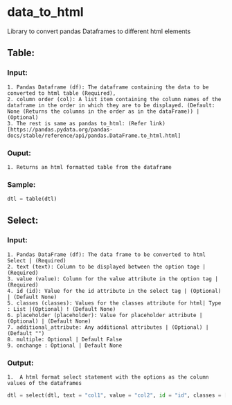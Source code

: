 # data_to_html
Library to convert pandas Dataframes to different html elements

## Table:
### Input: 
    1. Pandas Dataframe (df): The dataframe containing the data to be converted to html table (Required), 
    2. column order (col): A list item containing the column names of the dataframe in the order in which they are to be displayed. (Default: None (Returns the columns in the order as in the dataFrame)) | (Optional)
    3. The rest is same as pandas to_html: (Refer link)[https://pandas.pydata.org/pandas-docs/stable/reference/api/pandas.DataFrame.to_html.html]

### Ouput:
    1. Returns an html formatted table from the dataframe

### Sample:

```python
dtl = table(dtl)
```


## Select:
### Input:
    1. Pandas DataFrame (df): The data frame to be converted to html Select | (Required)
    2. text (text): Column to be displayed between the option tage | (Required)
    3. value (value): Column for the value attribute in the option tag | (Required)
    4. id (id): Value for the id attribute in the select tag | (Optional) | (Default None)
    5. classes (classes): Values for the classes attribute for html| Type : List |(Optional) ! (Default None)
    6. placeholder (placeholder): Value for placeholder attribute | (Optional) | (Default None)
    7. additional_attribute: Any additional attributes | (Optional) | (Default "")
    8. multiple: Optional | Default False
    9. onchange : Optional | Default None

### Output:
    1.	A html format select statement with the options as the column values of the dataframes

```python
dtl = select(dtl, text = "col1", value = "col2", id = "id", classes = ["class1", "class2"], placeholder="data-placeholder")
```